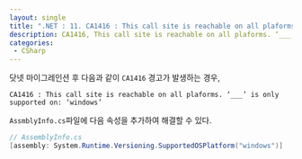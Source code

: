 ```yaml
---
layout: single
title: ".NET : 11. CA1416 : This call site is reachable on all plaforms. ‘___’ is only supported on: ‘windows’ 해결방법"
description: CA1416, This call site is reachable on all plaforms. ‘___’ is only supported on ‘windows’
categories:
 - CSharp
---
```


닷넷 마이그레인션 후 다음과 같이 `CA1416` 경고가 발생하는 경우,

```
CA1416 : This call site is reachable on all plaforms. ‘___’ is only supported on: ‘windows’
```

`AssmblyInfo.cs`파일에 다음 속성을 추가하여 해결할 수 있다.

```csharp
// AssemblyInfo.cs
[assembly: System.Runtime.Versioning.SupportedOSPlatform("windows")]
```